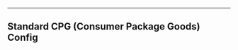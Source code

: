 --------------------------------------------
Standard CPG (Consumer Package Goods) Config
--------------------------------------------
